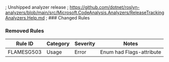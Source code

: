 ﻿; Unshipped analyzer release
; https://github.com/dotnet/roslyn-analyzers/blob/main/src/Microsoft.CodeAnalysis.Analyzers/ReleaseTrackingAnalyzers.Help.md
; ### Changed Rules

### Removed Rules

 Rule ID    | Category | Severity | Notes       
------------|----------|----------|-------------
 FLAMESG503 | Usage    | Error    | Enum had Flags-attribute
